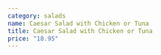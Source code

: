 ```yaml
---
category: salads
name: Caesar Salad with Chicken or Tuna
title: Caesar Salad with Chicken or Tuna
price: "18.95"
---
```

